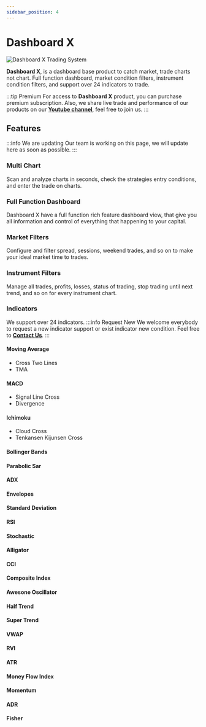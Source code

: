 ```yaml
---
sidebar_position: 4
---
```


# Dashboard X

![Dashboard X Trading System](/img/dashboard-x/overview.png)

**Dashboard X**, is a dashboard base product to catch market, trade charts not chart. Full function dashboard, market condition filters, instrument condition filters, and support over 24 indicators to trade.

:::tip Premium
For access to **Dashboard X** product, you can purchase premium subscription. Also, we share live trade and performance of our products on our **[Youtube channel](https://www.youtube.com/channel/UCe8CyzFbWhYoH0OAQuh7shg)**, feel free to join us.
:::



## Features

:::info We are updating
Our team is working on this page, we will update here as soon as possible.
:::

### Multi Chart
Scan and analyze charts in seconds, check the strategies entry conditions, and enter the trade on charts.

### Full Function Dashboard
Dashboard X have a full function rich feature dashboard view, that give you all information and control of everything that happening to your capital.

### Market Filters
Configure and filter spread, sessions, weekend trades, and so on to make your ideal market time to trades.

### Instrument Filters
Manage all trades, profits, losses, status of trading, stop trading until next trend, and so on for every instrument chart.

### Indicators
We support over 24 indicators.
:::info Request New
We welcome everybody to request a new indicator support or exist indicator new condition. Feel free to **[Contact Us](https://trader4.net/contact)**.
:::
#### Moving Average
- Cross Two Lines
- TMA
#### MACD
- Signal Line Cross
- Divergence
#### Ichimoku
- Cloud Cross
- Tenkansen Kijunsen Cross
#### Bollinger Bands
#### Parabolic Sar
#### ADX
#### Envelopes
#### Standard Deviation
#### RSI
#### Stochastic
#### Alligator
#### CCI
#### Composite Index
#### Awesone Oscillator
#### Half Trend
#### Super Trend
#### VWAP
#### RVI
#### ATR
#### Money Flow Index
#### Momentum
#### ADR
#### Fisher